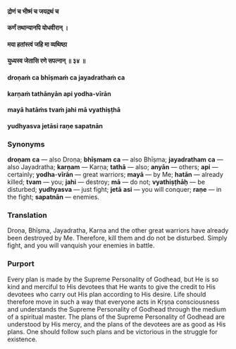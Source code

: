 #### द्रोणं च भीष्मं च जयद्रथं च
#### कर्णं तथान्यानपि योधवीरान् ।
#### मया हतांस्त्वं जहि मा व्यथिष्ठा
#### युध्यस्व जेतासि रणे सपत्नान् ॥ ३४ ॥

#### droṇaṁ ca bhīṣmaṁ ca jayadrathaṁ ca
#### karṇaṁ tathānyān api yodha-vīrān
#### mayā hatāṁs tvaṁ jahi mā vyathiṣṭhā
#### yudhyasva jetāsi raṇe sapatnān

### Synonyms

**droṇam** **ca** — also Droṇa; **bhīṣmam** **ca** — also Bhīṣma; **jayadratham** **ca** — also Jayadratha; **karṇam** — Karṇa; **tathā** — also; **anyān** — others; **api** — certainly; **yodha**-**vīrān** — great warriors; **mayā** — by Me; **hatān** — already killed; **tvam** — you; **jahi** — destroy; **mā** — do not; **vyathiṣṭhāḥ** — be disturbed; **yudhyasva** — just fight; **jetā** **asi** — you will conquer; **raṇe** — in the fight; **sapatnān** — enemies.

### Translation

Droṇa, Bhīṣma, Jayadratha, Karṇa and the other great warriors have already been destroyed by Me. Therefore, kill them and do not be disturbed. Simply fight, and you will vanquish your enemies in battle.

### Purport

Every plan is made by the Supreme Personality of Godhead, but He is so kind and merciful to His devotees that He wants to give the credit to His devotees who carry out His plan according to His desire. Life should therefore move in such a way that everyone acts in Kṛṣṇa consciousness and understands the Supreme Personality of Godhead through the medium of a spiritual master. The plans of the Supreme Personality of Godhead are understood by His mercy, and the plans of the devotees are as good as His plans. One should follow such plans and be victorious in the struggle for existence.